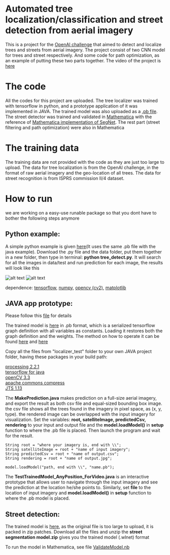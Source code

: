 # Automated tree localization/classification and street detection from aerial imagery
This is a project for the [OpenAI challenge](https://werobotics.org/blog/2018/05/16/announcing-winners-open-ai-challenge/) that aimed to detect and localize trees and streets from aerial imagery. The project consist of two CNN model for trees and street respectively. And some code for path optimization, as an example of putting these two parts together. The video of the project is [here](https://www.youtube.com/watch?v=6w0wYUuKb4U)
# The code
All the codes for this project are uploaded. The tree localizer was trained with tensorflow in python, and a prototype application of it was implemented in JAVA. The trained model was also uploaded as a [.pb file](https://github.com/guozifeng91/south-pacific-aerial-image/tree/master/trained_model/tree_localization). The street detector was trained and validated in [Mathematica](https://www.wolfram.com/mathematica/) with the reference of [Mathematica implementation of SegNet](http://community.wolfram.com/groups/-/m/t/1250199). The rest part (street filtering and path optimization) were also in Mathematica
# The training data
The training data are not provided with the code as they are just too large to upload. The data for tree localization is from the OpenAI challenge, in the format of raw aerial imagery and the geo-location of all trees. The data for street recognition is from ISPRS commission II/4 dataset.
# How to run
we are working on a easy-use runable package so that you dont have to bother the following steps anymore
## Python example:
A simple python example is given [here](https://github.com/guozifeng91/south-pacific-aerial-image/tree/master/localizer%20python)(It uses the same .pb file with the java example).
Download the .py file and the data folder, put them together in a new folder, then type in terminal: <b>python tree_detect.py</b>. It will search for all the images in data/test and run prediction for each image, the results will look like this<br>

![alt text](https://github.com/guozifeng91/south-pacific-aerial-image/blob/master/localizer%20python/data/example1.png)
![alt text](https://github.com/guozifeng91/south-pacific-aerial-image/blob/master/localizer%20python/data/example2.png)

dependence: [tensorflow](https://www.tensorflow.org/), [numpy](http://www.numpy.org/), [opencv (cv2)](https://pypi.org/project/opencv-python/), [matplotlib](https://matplotlib.org/)<br>

## JAVA app prototype:
Please follow this [file](https://github.com/guozifeng91/south-pacific-aerial-image/blob/master/guide/guide.pdf) for details<br>

The trained model is [here](https://github.com/guozifeng91/south-pacific-aerial-image/tree/master/trained_model/tree_localization) in .pb format, which is a serialized tensorflow graph definition with all variables as constants. Loading it restores both the graph definition and the weights. The method on how to operate it can be found [here](https://www.tensorflow.org/mobile/prepare_models#using_the_graph_transform_tool) and [here](https://github.com/tensorflow/tensorflow/blob/r1.10/tensorflow/python/tools/freeze_graph.py)<br>

Copy all the files from "localizer_test" folder to your own JAVA project folder, having these packages in your build path:<br>

[processing 2.2.1](https://processing.org/download/)<br>
[tensorflow for java](https://www.tensorflow.org/install/install_java#using_tensorflow_with_jdk)<br>
[openCV 3.3](https://sourceforge.net/projects/opencvlibrary/files/opencv-win/3.3.1/opencv-3.3.1-vc14.exe/download)<br>
[apache commons compress](http://commons.apache.org/proper/commons-compress/)<br>
[JTS 1.13](https://github.com/locationtech/jts)<br>

The <b>MakePrediction.java</b> makes prediction on a full-size aerial imagery, and export the result as both csv file and equal-sized bounding box image. the csv file shows all the trees found in the imagery in pixel space, as (x, y, type). the rendered image can be overlapped with the input imagery for visualization. Set the variables: <b>root, satelliteImage, predictedCsv, rendering</b> to your input and output file and the <b>model.loadModel()</b> in <b>setup</b> function to where the .pb file is placed. Then launch the program and wait for the result.<br>

```
String root = "where your imagery is, end with \\";
String satelliteImage = root + "name of input imagery";
String predictedCsv = root + "name of output.csv";
String rendering = root + "name of output.jpg";

model.loadModel("path, end with \\", "name.pb");
```

The <b>TestTrainedModel_AnyPosition_ForVideo.java</b> is an interactive prototype that allows user to navigate through the input imagery and see the prediction at the location he/she points to. Similarly, set <b>file</b> to the location of input imagery and <b>model.loadModel()</b> in <b>setup</b> function to where the .pb model is placed.

## Street detection:

The trained model is [here](https://github.com/guozifeng91/south-pacific-aerial-image/tree/master/trained_model/street_segmentation), as the original file is too large to upload, it is packed in zip patches. Download all the files and unzip the <b>street segmentation model.zip</b> gives you the trained model (.wlnet) format<br>

To run the model in Mathematica, see file [ValidateModel.nb](https://github.com/guozifeng91/south-pacific-aerial-image/blob/master/segmentation/ValidateModel.nb)
